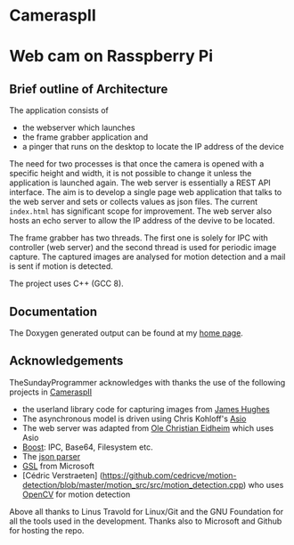 # CameraspII
# Web cam on Rasspberry Pi

## Brief outline of Architecture
The application  consists of 
* the webserver which launches 
* the frame grabber application and
* a pinger that runs on the desktop to locate the IP address of the device

 The need for two processes is that once the camera is opened with a specific height and width, it is not possible to change it unless the application is launched again. The web server is essentially a REST API interface. The aim is to develop a single page web application that talks to the web server and sets or collects values as json files. The current <code>index.html</code> has significant scope for improvement. The web server also hosts an echo server to allow the IP address of the devive to be located.

 The frame grabber has two threads. The first one is solely for IPC with controller (web server) and the second thread is used for periodic image capture. The captured images are analysed for motion detection  and a mail is sent if motion is detected.

 The project uses C++ (GCC 8). 

## Documentation
The Doxygen generated output can be found at my [home page](http://thesundayprogrammer.com/camerasp/md_README.html).

## Acknowledgements
TheSundayProgrammer acknowledges with thanks the use of the following projects in [CameraspII](http://github.com/theSundayProgrammer/CameraspII)
 * the userland library code for capturing images from [James Hughes](https://github.com/JamesH65/userland)
 * The asynchronous model is driven using Chris Kohloff's [Asio](https://github.com/chriskohlhoff/asio)
 * The web server was adapted from [Ole Christian Eidheim](https://github.com/eidheim/Simple-Web-Server) which uses Asio
 * [Boost](www.boost.org): IPC, Base64, Filesystem etc.
 * The [json parser](https://github.com/open-source-parsers/jsoncpp)
 * [GSL](https://github.com/Microsoft/GSL) from Microsoft
 * [Cédric Verstraeten] (https://github.com/cedricve/motion-detection/blob/master/motion_src/src/motion_detection.cpp) who uses [OpenCV](https://opencv.org/) for motion detection

 Above all thanks to Linus Travold for Linux/Git and the GNU Foundation for all the tools used in the development. Thanks also
 to Microsoft and Github for hosting the repo. 

